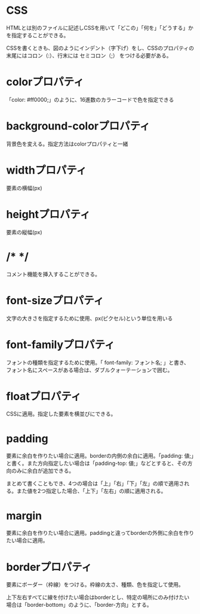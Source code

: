 # CSS
HTMLとは別のファイルに記述しCSSを用いて「どこの」「何を」「どうする」かを指定することができる。

CSSを書くときも、図のようにインデント（字下げ）をし、CSSのプロパティの末尾にはコロン（:）、行末には セミコロン（;） をつける必要がある。

# colorプロパティ
「color: #ff0000;」のように、16進数のカラーコードで色を指定できる

# background-colorプロパティ
背景色を変える。指定方法はcolorプロパティと一緒

# widthプロパティ
要素の横幅(px)

# heightプロパティ
要素の縦幅(px)

# /*  */
コメント機能を挿入することができる。

# font-sizeプロパティ
文字の大きさを指定するために使用、px(ピクセル)という単位を用いる

# font-familyプロパティ
フォントの種類を指定するために使用。「 font-family: フォント名; 」と書き、フォント名にスペースがある場合は、ダブルクォーテーションで囲む。

# floatプロパティ
CSSに適用。指定した要素を横並びにできる。
  
# padding
要素に余白を作りたい場合に適用。borderの内側の余白に適用。「padding: 値;」と書く。また方向指定したい場合は「padding-top: 値;」などとすると、その方向のみに余白が追加できる。

まとめて書くこともでき、4つの場合は「上」「右」「下」「左」の順で適用される。また値を2つ指定した場合、「上下」「左右」の順に適用される。

# margin
要素に余白を作りたい場合に適用。paddingと違ってborderの外側に余白を作りたい場合に適用。

# borderプロパティ
要素にボーダー（枠線）をつける。枠線の太さ、種類、色を指定して使用。

上下左右すべてに線を付けたい場合はborderとし、特定の場所にのみ付けたい場合は「border-bottom」のように、「border-方向」とする。
